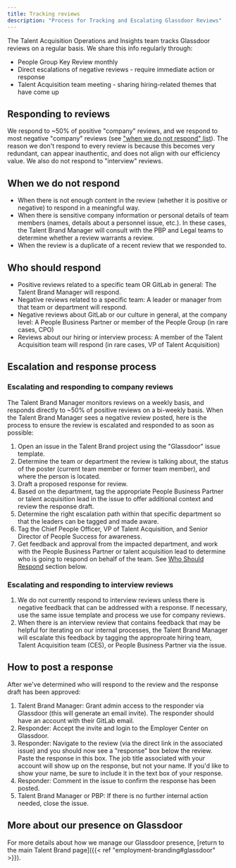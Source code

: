```yaml
---
title: Tracking reviews
description: "Process for Tracking and Escalating Glassdoor Reviews"
---
```


The Talent Acquisition Operations and Insights team tracks Glassdoor reviews on a regular basis. We share this info regularly through:

- People Group Key Review monthly
- Direct escalations of negative reviews - require immediate action or response
- Talent Acquisition team meeting - sharing hiring-related themes that have come up

## Responding to reviews

We respond to ~50% of positive "company" reviews, and we respond to most negative "company" reviews (see ["when we do not respond" list](/handbook/people-group/employment-branding/glassdoor-escalation/#when-we-do-not-respond)). The reason we don't respond to every review is because this becomes very redundant, can appear inauthentic, and does not align with our efficiency value. We also do not respond to "interview" reviews.

## When we do not respond

- When there is not enough content in the review (whether it is positive or negative) to respond in a meaningful way.
- When there is sensitive company information or personal details of team members (names, details about a personnel issue, etc.). In these cases, the Talent Brand Manager will consult with the PBP and Legal teams to determine whether a review warrants a review.
- When the review is a duplicate of a recent review that we responded to.

## Who should respond

- Positive reviews related to a specific team OR GitLab in general: The Talent Brand Manager will respond.
- Negative reviews related to a specific team: A leader or manager from that team or department will respond.
- Negative reviews about GitLab or our culture in general, at the company level: A People Business Partner or member of the People Group (in rare cases, CPO)
- Reviews about our hiring or interview process: A member of the Talent Acquisition team will respond (in rare cases, VP of Talent Acquisition)

## Escalation and response process

### Escalating and responding to company reviews

The Talent Brand Manager monitors reviews on a weekly basis, and responds directly to ~50% of positive reviews on a bi-weekly basis. When the Talent Brand Manager sees a negative review posted, here is the process to ensure the review is escalated and responded to as soon as possible:

1. Open an issue in the Talent Brand project using the "Glassdoor" issue template.
1. Determine the team or department the review is talking about, the status of the poster (current team member or former team member), and where the person is located.
1. Draft a proposed response for review.
1. Based on the department, tag the appropriate People Business Partner or talent acquisition lead in the issue to offer additional context and review the response draft.
1. Determine the right escalation path within that specific department so that the leaders can be tagged and made aware.
1. Tag the Chief People Officer, VP of Talent Acquisition, and Senior Director of People Success for awareness.
1. Get feedback and approval from the impacted department, and work with the People Business Partner or talent acquisition lead to determine who is going to respond on behalf of the team. See [Who Should Respond](#who-should-respond) section below.

### Escalating and responding to interview reviews

1. We do not currently respond to interview reviews unless there is negative feedback that can be addressed with a response. If necessary, use the same issue template and process we use for company reviews.
1. When there is an interview review that contains feedback that may be helpful for iterating on our internal processes, the Talent Brand Manager will escalate this feedback by tagging the approproate hiring team, Talent Acquisition team (CES), or People Business Partner via the issue.

## How to post a response

After we've determined who will respond to the review and the response draft has been approved:

1. Talent Brand Manager: Grant admin access to the responder via Glassdoor (this will generate an email invite). The responder should have an account with their GitLab email.
1. Responder: Accept the invite and login to the Employer Center on Glassdoor.
1. Responder: Navigate to the review (via the direct link in the associated issue) and you should now see a "response" box below the review. Paste the response in this box. The job title associated with your account will show up on the response, but not your name. If you'd like to show your name, be sure to include it in the text box of your response.
1. Responder: Comment in the issue to confirm the response has been posted.
1. Talent Brand Manager or PBP: If there is no further internal action needed, close the issue.

## More about our presence on Glassdoor

For more details about how we manage our Glassdoor presence, [return to the main Talent Brand page]({{< ref "employment-branding#glassdoor" >}}).
